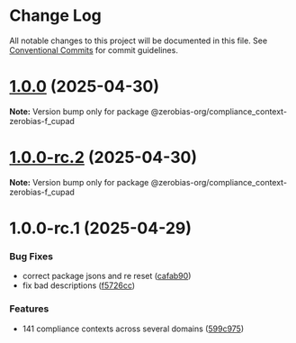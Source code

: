 # Change Log

All notable changes to this project will be documented in this file.
See [Conventional Commits](https://conventionalcommits.org) for commit guidelines.

# [1.0.0](https://github.com/zerobias-org/compliance_context/compare/@zerobias-org/compliance_context-zerobias-f_cupad@1.0.0-rc.2...@zerobias-org/compliance_context-zerobias-f_cupad@1.0.0) (2025-04-30)

**Note:** Version bump only for package @zerobias-org/compliance_context-zerobias-f_cupad





# [1.0.0-rc.2](https://github.com/zerobias-org/compliance_context/compare/@zerobias-org/compliance_context-zerobias-f_cupad@1.0.0-rc.1...@zerobias-org/compliance_context-zerobias-f_cupad@1.0.0-rc.2) (2025-04-30)

**Note:** Version bump only for package @zerobias-org/compliance_context-zerobias-f_cupad





# 1.0.0-rc.1 (2025-04-29)


### Bug Fixes

* correct package jsons and re reset ([cafab90](https://github.com/zerobias-org/compliance_context/commit/cafab90b3771e45ffeefa4ea2dca415266baa99f))
* fix bad descriptions ([f5726cc](https://github.com/zerobias-org/compliance_context/commit/f5726cc749df176f6d8e37f3d2ed07b1302f60e5))


### Features

* 141 compliance contexts across several domains ([599c975](https://github.com/zerobias-org/compliance_context/commit/599c975fcf3da5bbfffe4113c7f5f793e5231e68))
